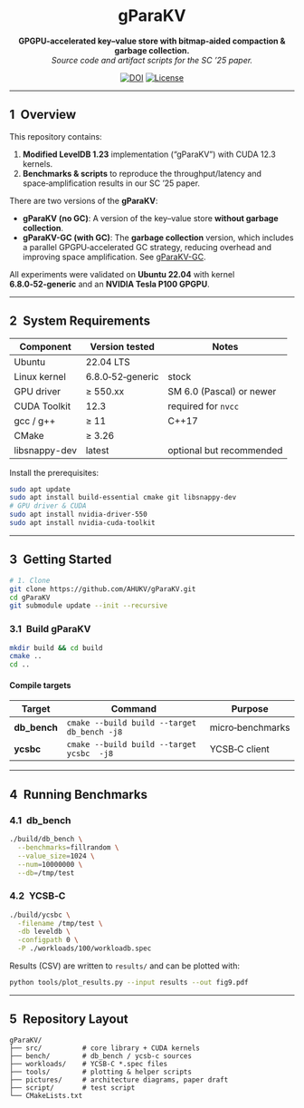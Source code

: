 <h1 align="center">gParaKV</h1>
<p align="center">
  <b>GPGPU‑accelerated key–value store with bitmap‑aided compaction &amp; garbage collection.</b><br>
  <i>Source code and artifact scripts for the SC ’25 paper.</i>
</p>


<p align="center">
  <!-- Replace AFTER publishing -->
  <a href="https://doi.org/10.5281/zenodo.FIXME"><img alt="DOI" src="https://img.shields.io/badge/doi-10.5281/zenodo.FIXME-blue.svg"></a>
  <a href="LICENSE"><img alt="License" src="https://img.shields.io/github/license/AHUKV/gParaKV.svg"></a>
</p>


---

## 1 Overview

This repository contains:

1. **Modified LevelDB 1.23** implementation (“gParaKV”) with CUDA 12.3 kernels.  
2. **Benchmarks & scripts** to reproduce the throughput/latency and space‑amplification results in our SC ’25 paper.

There are two versions of the **gParaKV**:

- **gParaKV (no GC)**: A version of the key–value store **without garbage collection**.
- **gParaKV-GC (with GC)**: The **garbage collection** version, which includes a parallel GPGPU‑accelerated GC strategy, reducing overhead and improving space amplification. See [gParaKV-GC](https://github.com/AHUKV/gParaKV-GC).


All experiments were validated on **Ubuntu 22.04** with kernel **6.8.0‑52‑generic** and an **NVIDIA Tesla P100 GPGPU**.

---

## 2 System Requirements

| Component     | Version tested   | Notes                    |
| ------------- | ---------------- | ------------------------ |
| Ubuntu        | 22.04 LTS        |                          |
| Linux kernel  | 6.8.0‑52‑generic | stock                    |
| GPU driver    | ≥ 550.xx         | SM 6.0 (Pascal) or newer |
| CUDA Toolkit  | 12.3             | required for `nvcc`      |
| gcc / g++     | ≥ 11             | C++17                    |
| CMake         | ≥ 3.26           |                          |
| libsnappy-dev | latest           | optional but recommended |

Install the prerequisites:

```bash
sudo apt update
sudo apt install build-essential cmake git libsnappy-dev
# GPU driver & CUDA
sudo apt install nvidia-driver-550
sudo apt install nvidia-cuda-toolkit
```

------

## 3 Getting Started

```bash
# 1. Clone
git clone https://github.com/AHUKV/gParaKV.git
cd gParaKV
git submodule update --init --recursive
```

### 3.1 Build gParaKV

```bash
mkdir build && cd build
cmake ..
cd ..
```

#### Compile targets

| Target       | Command                                     | Purpose          |
| ------------ | ------------------------------------------- | ---------------- |
| **db_bench** | `cmake --build build --target db_bench -j8` | micro‑benchmarks |
| **ycsbc**    | `cmake --build build --target ycsbc  -j8`   | YCSB‑C client    |

------

## 4 Running Benchmarks

### 4.1 db_bench

```bash
./build/db_bench \
  --benchmarks=fillrandom \
  --value_size=1024 \
  --num=10000000 \
  --db=/tmp/test
```

### 4.2 YCSB‑C

```bash
./build/ycsbc \
  -filename /tmp/test \
  -db leveldb \
  -configpath 0 \
  -P ./workloads/100/workloadb.spec
```

Results (CSV) are written to `results/` and can be plotted with:

```bash
python tools/plot_results.py --input results --out fig9.pdf
```

------

## 5 Repository Layout

```
gParaKV/
├── src/          # core library + CUDA kernels
├── bench/        # db_bench / ycsb‑c sources
├── workloads/    # YCSB‑C *.spec files
├── tools/        # plotting & helper scripts
├── pictures/     # architecture diagrams, paper draft
├── script/       # test script
└── CMakeLists.txt
```
